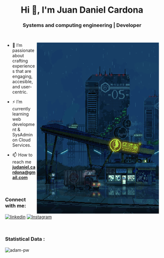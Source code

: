 <h1 align="center">Hi 👋, I'm Juan Daniel Cardona</h1>
<h3 align="center">Systems and computing engineering | Developer</h3>

<br>

<p><img align="right" src="images\pixelart.gif" width="400" height="560" alt="judaniel-cardona" /></p>


- 🌱 I’m passionate about crafting experiences that are engaging, accesible, and user-centric.

- ⚡ I’m currently learning web development & SysAdmin on Cloud Services.

- 📫 How to reach me **judaniel.cardona@gmail.com**


<br>

<h3 align="left">Connect with me:</h3>
<p align="left">
  <a href="https://www.linkedin.com/in/judaniel-cardona/" target="blank"><img align="center"
      src="https://raw.githubusercontent.com/rahuldkjain/github-profile-readme-generator/master/src/images/icons/Social/linked-in-alt.svg"
      alt="linkedin" height="30" width="40" /></a>
  <a href="https://www.instagram.com/juandaniel.png/" target="blank"><img align="center"
      src="https://github.com/jmontes33/jmontes33/assets/109598200/7cfc7b57-e432-474b-8a60-b14e980030a7"
      alt="Instagram" height="40" width="40" /></a>
</p>

<br>

<h3>Statistical Data :</h3>
<p><img align="center"
    src="https://github-readme-stats.vercel.app/api/top-langs?username=JuDanielCardona&show_icons=true&locale=en&bg_color=0d1117&text_color=ffffff&layout=compact"
    alt="adam-pw" 
    bg_color=#808080/></p>
